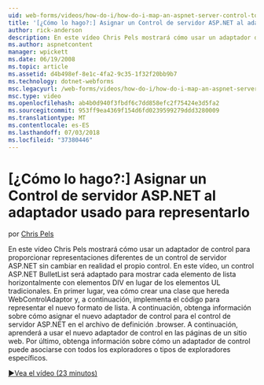 ```yaml
---
uid: web-forms/videos/how-do-i/how-do-i-map-an-aspnet-server-control-to-the-adaptor-used-to-render-it
title: '[¿Cómo lo hago?:] Asignar un Control de servidor ASP.NET al adaptador usado para representarlo | Microsoft Docs'
author: rick-anderson
description: En este vídeo Chris Pels mostrará cómo usar un adaptador de control para proporcionar representaciones diferentes de un control de servidor ASP.NET sin cambiar realmente la c...
ms.author: aspnetcontent
manager: wpickett
ms.date: 06/19/2008
ms.topic: article
ms.assetid: d4b498ef-8e1c-4fa2-9c35-1f32f20bb9b7
ms.technology: dotnet-webforms
msc.legacyurl: /web-forms/videos/how-do-i/how-do-i-map-an-aspnet-server-control-to-the-adaptor-used-to-render-it
msc.type: video
ms.openlocfilehash: ab4b0d940f3fbdf6c7dd858efc2f75424e3d5fa2
ms.sourcegitcommit: 953ff9ea4369f154d6fd0239599279ddd3280009
ms.translationtype: MT
ms.contentlocale: es-ES
ms.lasthandoff: 07/03/2018
ms.locfileid: "37380446"
---
```

<a name="how-do-i-map-an-aspnet-server-control-to-the-adaptor-used-to-render-it"></a>[¿Cómo lo hago?:] Asignar un Control de servidor ASP.NET al adaptador usado para representarlo
====================
por [Chris Pels](https://twitter.com/chrispels)

En este vídeo Chris Pels mostrará cómo usar un adaptador de control para proporcionar representaciones diferentes de un control de servidor ASP.NET sin cambiar en realidad el propio control. En este vídeo, un control ASP.NET BulletList será adaptado para mostrar cada elemento de lista horizontalmente con elementos DIV en lugar de los elementos UL tradicionales. En primer lugar, vea cómo crear una clase que hereda WebControlAdaptor y, a continuación, implementa el código para representar el nuevo formato de lista. A continuación, obtenga información sobre cómo asignar el nuevo adaptador de control para el control de servidor ASP.NET en el archivo de definición .browser. A continuación, aprenderá a usar el nuevo adaptador de control en las páginas de un sitio web. Por último, obtenga información sobre cómo un adaptador de control puede asociarse con todos los exploradores o tipos de exploradores específicos.

[&#9654;Vea el vídeo (23 minutos)](https://channel9.msdn.com/Blogs/ASP-NET-Site-Videos/how-do-i-map-an-aspnet-server-control-to-the-adaptor-used-to-render-it)
